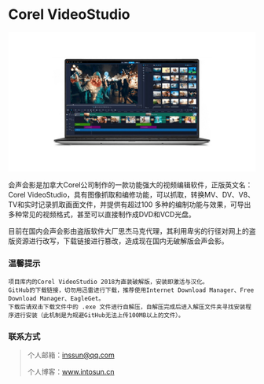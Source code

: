 # Corel VideoStudio

![](https://github.com/CrackGroup/Corel-VideoStudio/blob/img/img01.jpg?raw=true)

会声会影是加拿大Corel公司制作的一款功能强大的视频编辑软件，正版英文名：Corel VideoStudio，具有图像抓取和编修功能，可以抓取，转换MV、DV、V8、TV和实时记录抓取画面文件，并提供有超过100 多种的编制功能与效果，可导出多种常见的视频格式，甚至可以直接制作成DVD和VCD光盘。

目前在国内会声会影由盗版软件大厂思杰马克代理，其利用卑劣的行径对网上的盗版资源进行改写，下载链接进行篡改，造成现在国内无破解版会声会影。

### 温馨提示

````````
项目库内的Corel VideoStudio 2018为直装破解版，安装即激活与汉化。
GitHub的下载链接，切勿用迅雷进行下载，推荐使用Internet Download Manager、Free Download Manager、EagleGet。
下载后请双击下载文件中的 .exe 文件进行自解压，自解压完成后进入解压文件夹寻找安装程序进行安装（此机制是为规避GitHub无法上传100MB以上的文件）。
````````

### 联系方式

> 个人邮箱：inssun@qq.com
>
> 个人博客：www.intosun.cn